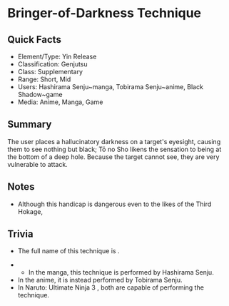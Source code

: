 # Bringer-of-Darkness Technique

## Quick Facts
- Element/Type: Yin Release
- Classification: Genjutsu
- Class: Supplementary
- Range: Short, Mid
- Users: Hashirama Senju~manga, Tobirama Senju~anime, Black Shadow~game
- Media: Anime, Manga, Game

## Summary
The user places a hallucinatory darkness on a target's eyesight, causing them to see nothing but black; Tō no Sho likens the sensation to being at the bottom of a deep hole. Because the target cannot see, they are very vulnerable to attack.

## Notes
- Although this handicap is dangerous even to the likes of the Third Hokage,

## Trivia

* The full name of this technique is .
- * In the manga, this technique is performed by Hashirama Senju.
- In the anime, it is instead performed by Tobirama Senju.
- In Naruto: Ultimate Ninja 3 , both are capable of performing the technique.
